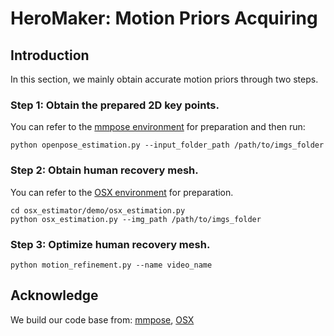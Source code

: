 # HeroMaker: Motion Priors Acquiring

## Introduction

In this section, we mainly obtain accurate motion priors through two steps.

### Step 1: Obtain the prepared 2D key points.

You can refer to the [mmpose environment](https://github.com/open-mmlab/mmpose/tree/main/projects/mmpose4aigc) for preparation and then run:

```shell
python openpose_estimation.py --input_folder_path /path/to/imgs_folder
```

### Step 2: Obtain human recovery mesh.

You can refer to the [OSX environment](https://github.com/open-mmlab/mmpose/tree/main/projects/mmpose4aigc) for preparation.

```shell
cd osx_estimator/demo/osx_estimation.py
python osx_estimation.py --img_path /path/to/imgs_folder
```

### Step 3: Optimize human recovery mesh.

```shell
python motion_refinement.py --name video_name
```

## Acknowledge
We build our code base from: [mmpose](https://github.com/open-mmlab/mmpose/tree/main), [OSX](https://github.com/IDEA-Research/OSX)